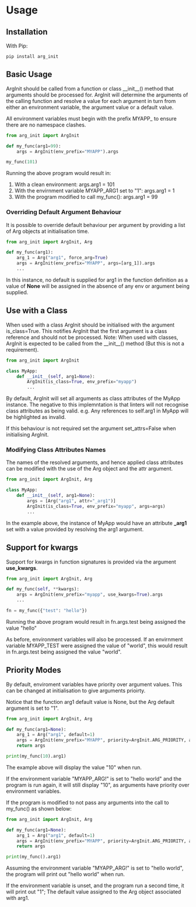 # Usage

## Installation

With Pip:

```text
pip install arg_init
```

## Basic Usage

ArgInit should be called from a function or class \_\_init\_\_() method that arguments should be processed for. ArgInit will determine the arguments of the calling function and resolve a value for each argument in turn from either an environment variable, the argument value or a default value.

All environment variables must begin with the prefix MYAPP_ to ensure there are no namespace clashes.

```python
from arg_init import ArgInit

def my_func(arg1=99):
    args = ArgInit(env_prefix="MYAPP").args

my_func(101)

```

Running the above program would result in:

1. With a clean environment:
        args.arg1 = 101
2. With the envirnment variable MYAPP_ARG1 set to "1":
        args.arg1 = 1
3. With the program modified to call my_func():
        args.arg1 = 99

### Overriding Default Argument Behaviour

It is possible to override default behaviour per argument by providing a list of Arg objects at initialisation time.

```python
from arg_init import ArgInit, Arg

def my_func(arg1):
    arg_1 = Arg("arg1", force_arg=True)
    args = ArgInit(env_prefix="MYAPP", args=[arg_1]).args
    ...
```

In this instance, no default is supplied for arg1 in the function definition as a value of **None** will be assigned in the absence of any env or argument being supplied.

## Use with a Class

When used with a class ArgInit should be initialised with the argument is_class=True. This notifies ArgInit that the first argument is a class reference and should not be processed. 
Note: When used with classes, ArgInit is expected to be called from the \_\_init\_\_() method (But this is not a requirement).

```python
from arg_init import ArgInit

class MyApp:
    def __init__(self, arg1=None):
        ArgInit(is_class=True, env_prefix="myapp")
        ...

```

By default, ArgInit will set all arguments as class attributes of the MyApp instance. The negative to this implemntation is that linters will not recognise class attributes as being valid. e.g. Any references to self.arg1 in MyApp will be highlighted as invalid.

If this behaviour is not required set the argument set_attrs=False when initialising ArgInit.

### Modifying Class Attributes Names

The names of the resolved arguments, and hence applied class attributes can be modified with the use of the Arg object and the attr argument.

```python
from arg_init import ArgInit, Arg

class MyApp:
    def __init__(self, arg1=None):
        args = [Arg("arg1", attr="_arg1")]
        ArgInit(is_class=True, env_prefix="myapp", args=args)
        ...

```

In the example above, the instance of MyApp would have an attribute **_arg1** set with a value provided by resolving the arg1 argument.

## Support for kwargs

Support for kwargs in function signatures is provided via the argument **use_kwargs**.


```python
from arg_init import ArgInit, Arg

def my_func(self, **kwargs):
    args = ArgInit(env_prefix="myapp", use_kwargs=True).args
    ...

fn = my_func({"test": "hello"})

```

Running the above program would result in fn.args.test being assigned the value "hello"

As before, environment variables will also be processed. If an envirnment variable MYAPP_TEST were assigned the value of "world", this would result in fn.args.test being assigned the value "world".

## Priority Modes

By default, enviroment variables have priority over argument values. This can be changed at initialisation to give arguments prioirty.

Notice that the function arg1 default value is None, but the Arg default argument is set to "1".

```python
from arg_init import ArgInit, Arg

def my_func(arg1=None):
    arg_1 = Arg("arg1", default=1)
    args = ArgInit(env_prefix="MYAPP", priority=ArgInit.ARG_PRIORITY, args=[arg_1]).args
    return args

print(my_func(10).arg1)

```

The example above will display the value "10" when run.

If the environment variable "MYAPP_ARG!" is set to "hello world" and the program is run again, it will still display "10", as arguments have priority over environment variables.

If the program is modified to not pass any arguments into the call to my_func() as shown below:

```python
from arg_init import ArgInit, Arg

def my_func(arg1=None):
    arg_1 = Arg("arg1", default=1)
    args = ArgInit(env_prefix="MYAPP", priority=ArgInit.ARG_PRIORITY, args=[arg_1]).args
    return args

print(my_func().arg1)

```

Assuming the environment variable "MYAPP_ARG!" is set to "hello world", the program will print out "hello world" when run.

If the environment variable is unset, and the program run a second time, it will print out "1"; The default value assigned to the Arg object associated with arg1.
